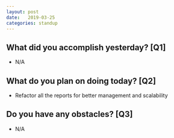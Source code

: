 ```yaml
---
layout:	post
date:	2019-03-25
categories:	standup
---
```

## What did you accomplish yesterday? [Q1]

- N/A

## What do you plan on doing today? [Q2]

- Refactor all the reports for better management and scalability

## Do you have any obstacles? [Q3]

- N/A